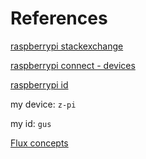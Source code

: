 # References

[raspberrypi stackexchange](https://raspberrypi.stackexchange.com/users/175549/gustav-rasmussen)

[raspberrypi connect - devices](https://connect.raspberrypi.com/devices)

[raspberrypi id](https://id.raspberrypi.com/profile)

my device: `z-pi`

my id: `gus`

[Flux concepts](https://fluxcd.io/flux/concepts/)
